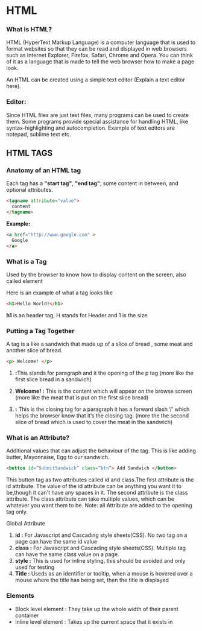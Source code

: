 # HTML

### What is HTML?

HTML (HyperText Markup Language) is a computer language that is used to format websites so that they can be read and displayed in web browsers such as Internet Explorer, Firefox, Safari, Chrome and Opera. You can think of it as a language that is made to tell the web browser how to make a page look.
 
An HTML can be created using a simple text editor (Explain a text editor here).

### Editor:

Since HTML files are just text files, many programs can be used to create them. Some programs provide special assistance for handling HTML, like syntax-highlighting and autocompletion. Example of text editors are notepad, sublime text etc.

## HTML TAGS
### Anatomy of an HTML tag
Each tag has a **"start tag"**, **"end tag"**, some content in between, and optional attributes.

```html
<tagname attribute="value">
  content
</tagname>
```

**Example:**
```html
<a href="http://www.google.com" >
  Google
</a>
```

### What is a Tag
Used by the browser to know how to display content on the screen, also called element

Here is an example of what a tag looks like

```html
<h1>Hello World!</h1>
```
**h1** is an header tag, H stands for Header and 1 is the size

### Putting a Tag Together
A tag is a like a sandwich that made up of a slice of bread , some meat and another slice of bread.

```html
<p> Welcome! </p>
```

<ol>
  <li><strong><p> :</strong>This stands for paragraph and it the opening of the p tag (more like the first slice bread in a sandwich)</li>
  <li><strong>Welcome! :</strong> This is the content which will appear on the browse screen (more like the meat that is put on the first slice bread)</li>
  <li><strong></p> :</strong> This is the closing tag for a paragraph it has a forward slash ‘/’ which helps the browser know that it’s the closing tag. (more the the second slice of bread which is used to cover the meat in the sandwich)</li>
</ol>

### What is an Attribute?
Additional values that can adjust the behaviour of the tag. This is like adding butter, Mayonnaise, Egg to our sandwich.

```html
<button id=”SubmitSandwich” class=”btn”> Add Sandwich </button>
```

This button tag as two attributes called id and class.The first attribute is the id attribute. The value of the id attribute can be anything you want it to be,though it can't have any spaces in it. The second attribute is the class attribute. The class attribute can take multiple values, which can be whatever you want them to be. Note: all Attribute are added to the opening tag only.

Global Attribute
<ol>
  <li><strong>id :</strong> For Javascript and Cascading style sheets(CSS). No two tag on a page can have the same id value</li>
  <li><strong>class :</strong> For Javascript and Cascading style sheets(CSS). Multiple tag can have the same class value on a page.</li>
  <li><strong>style :</strong> This is used for inline styling, this should be avoided and only used for testing</li>
  <li><strong>Title :</strong> Useds as an identifier or tooltip, when a mouse is hovered over a mouse where the title has being set, then the title is displayed</li>
</ol>

### Elements
<ul>
  <li>Block level element : They take up the whole width of their parent container</li>
  <li>Inline level element : Takes up the current space that it exists in</li>
</ul>

